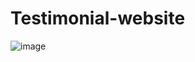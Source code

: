 # Testimonial-website
![image](https://github.com/I-am-Rishabh/Testimonial-website/assets/111455615/cb1278af-7b21-4b44-9a60-7c97c58c43d0)
